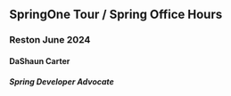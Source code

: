 ## SpringOne Tour / Spring Office Hours
### Reston June 2024
#### DaShaun Carter
##### Spring Developer Advocate
